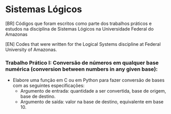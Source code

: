 # Sistemas Lógicos
[BR] Códigos que foram escritos como parte dos trabalhos práticos e estudos na 
disciplina de Sistemas Lógicos na Universidade Federal do Amazonas

[EN] Codes that were written for the Logical Systems discipline at Federal University of Amazonas.

### Trabalho Prático I: Conversão de números em qualquer base numérica (conversion between numbers in any given base):
  - Elabore uma função em C ou em Python para fazer conversão de bases com as seguintes especificações:
    - Argumento de entrada: quantidade a ser convertida, base de origem, base de destino. 
    - Argumento de saída: valor na base de destino, equivalente em base 10. 
